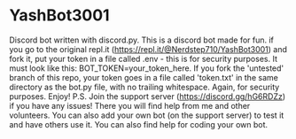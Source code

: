# YashBot3001
Discord bot written with discord.py.
This is a discord bot made for fun.
if you go to the original repl.it (https://repl.it/@Nerdstep710/YashBot3001) and fork it, put your token in a file called .env - this is for security purposes. It must look like this: BOT_TOKEN=your_token_here. If you fork the 'untested' branch of this repo, your token goes in a file called 'token.txt' in the same directory as the bot.py file, with no trailing whitespace. Again, for security purposes.
Enjoy!
P.S. Join the support server (https://discord.gg/hG6RDZz) if you have any issues! There you will find help from me and other volunteers. You can also add your own bot (on the support server) to test it and have others use it. You can also find help for coding your own bot.
